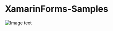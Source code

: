 # XamarinForms-Samples

![Image text](https://github.com/hexu6788/XamarinForms-Samples/blob/master/doc/image/XamarinForms-Samples.png?raw=true)
